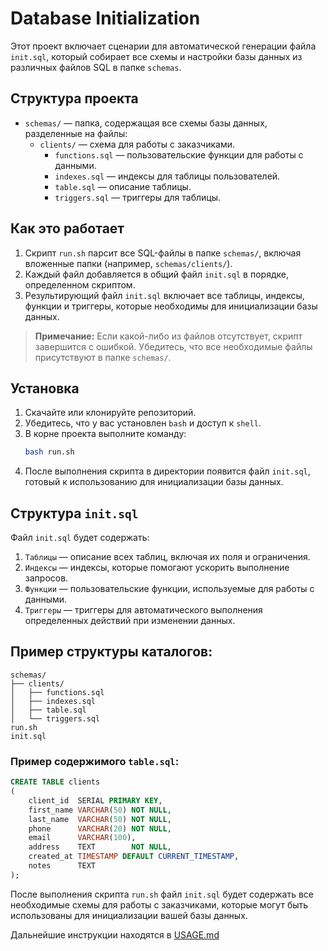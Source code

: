 # Database Initialization

Этот проект включает сценарии для автоматической генерации файла `init.sql`, который собирает все схемы и настройки базы
данных из различных файлов SQL в папке `schemas`.

## Структура проекта

- `schemas/` — папка, содержащая все схемы базы данных, разделенные на файлы:
    - `clients/` — схема для работы с заказчиками.
        - `functions.sql` — пользовательские функции для работы с данными.
        - `indexes.sql` — индексы для таблицы пользователей.
        - `table.sql` — описание таблицы.
        - `triggers.sql` — триггеры для таблицы.

## Как это работает

1. Скрипт `run.sh` парсит все SQL-файлы в папке `schemas/`, включая вложенные папки (например, `schemas/clients/`).
2. Каждый файл добавляется в общий файл `init.sql` в порядке, определенном скриптом.
3. Результирующий файл `init.sql` включает все таблицы, индексы, функции и триггеры, которые необходимы для
   инициализации базы данных.

> **Примечание:** Если какой-либо из файлов отсутствует, скрипт завершится с ошибкой. Убедитесь, что все необходимые
> файлы присутствуют в папке `schemas/`.

## Установка

1. Скачайте или клонируйте репозиторий.
2. Убедитесь, что у вас установлен `bash` и доступ к `shell`.
3. В корне проекта выполните команду:
   ```bash
   bash run.sh
   ```
4. После выполнения скрипта в директории появится файл `init.sql`, готовый к использованию для инициализации базы
   данных.

## Структура `init.sql`

Файл `init.sql` будет содержать:

1. `Таблицы` — описание всех таблиц, включая их поля и ограничения.
2. `Индексы` — индексы, которые помогают ускорить выполнение запросов.
3. `Функции` — пользовательские функции, используемые для работы с данными.
4. `Триггеры` — триггеры для автоматического выполнения определенных действий при изменении данных.

## Пример структуры каталогов:

```plaintext
schemas/
├── clients/
│   ├── functions.sql
│   ├── indexes.sql
│   ├── table.sql
│   └── triggers.sql
run.sh
init.sql
```

### Пример содержимого `table.sql`:

```sql
CREATE TABLE clients
(
    client_id  SERIAL PRIMARY KEY,
    first_name VARCHAR(50) NOT NULL,
    last_name  VARCHAR(50) NOT NULL,
    phone      VARCHAR(20) NOT NULL,
    email      VARCHAR(100),
    address    TEXT        NOT NULL,
    created_at TIMESTAMP DEFAULT CURRENT_TIMESTAMP,
    notes      TEXT
);
```

После выполнения скрипта `run.sh` файл `init.sql` будет содержать все необходимые схемы для работы с заказчиками,
которые могут быть использованы для инициализации вашей базы данных.

Дальнейшие инструкции находятся в [USAGE.md](USAGE.md)

